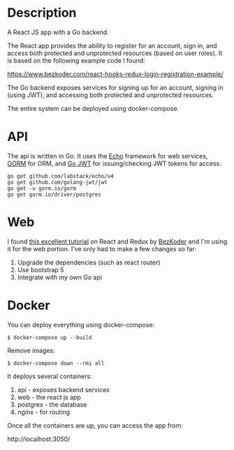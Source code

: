 # Description

A React JS app with a Go backend.

The React app provides the ability to register for an account, sign in, and access both protected and unprotected resources (based on user roles). It is based on the following example code I found:

https://www.bezkoder.com/react-hooks-redux-login-registration-example/

The Go backend exposes services for signing up for an account, signing in (using JWT), and accessing both protected and unprotected resources.

The entire system can be deployed using docker-compose.

# API

The api is written in Go.  It uses the [Echo](https://echo.labstack.com) framework for web services, [GORM](https://gorm.io) for ORM, and [Go JWT](https://github.com/golang-jwt/jwt) for issuing/checking JWT tokens for access.

```
go get github.com/labstack/echo/v4
go get github.com/golang-jwt/jwt
go get -u gorm.io/gorm
go get gorm.io/driver/postgres
```

# Web

I found [this excellent tutorial](https://www.bezkoder.com/react-hooks-redux-login-registration-example/) on React and Redux by [BezKoder](https://www.bezkoder.com/author/bezkoder/) and I'm using it for the web portion.  I've only had to make a few changes so far:

1. Upgrade the dependencies (such as react router)
1. Use bootstrap 5
1. Integrate with my own Go api

# Docker

You can deploy everything using docker-compose:
```
$ docker-compose up --build
```

Remove images:
```
$ docker-compose down --rmi all 
```

It deploys several containers:
1. api - exposes backend services
1. web - the react js app
1. postgres - the database
1. nginx - for routing

Once all the containers are up, you can access the app from:

http://localhost:3050/






